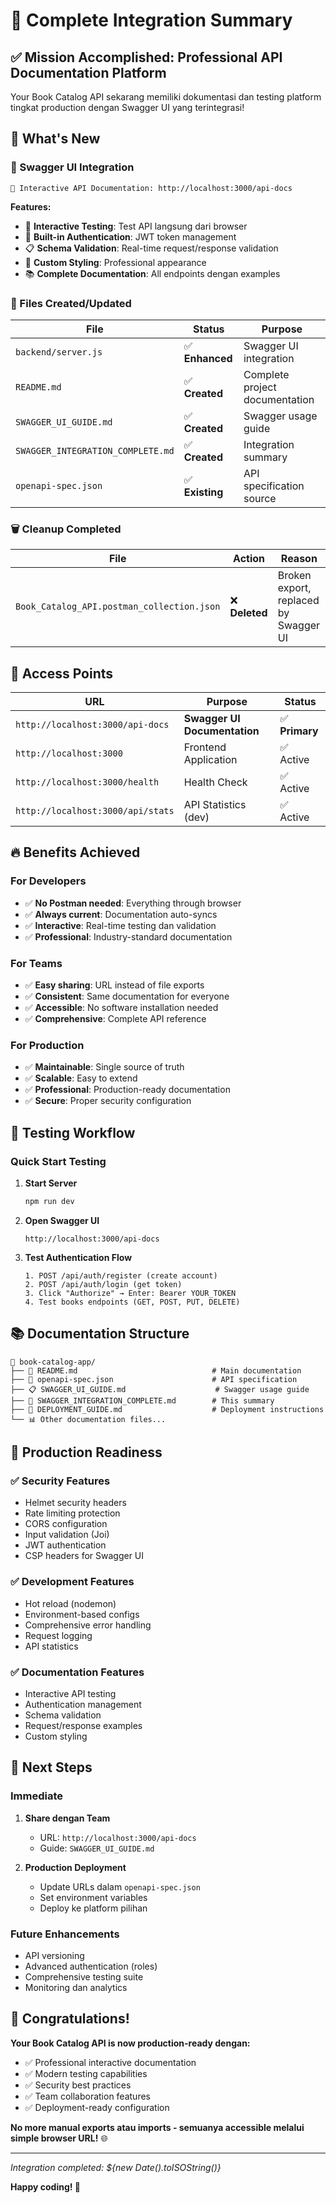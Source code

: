 # 🎉 Complete Integration Summary

## ✅ Mission Accomplished: Professional API Documentation Platform

Your Book Catalog API sekarang memiliki dokumentasi dan testing platform tingkat production dengan Swagger UI yang terintegrasi!

## 🌟 What's New

### 🚀 Swagger UI Integration

```
📖 Interactive API Documentation: http://localhost:3000/api-docs
```

**Features:**

- 🧪 **Interactive Testing**: Test API langsung dari browser
- 🔐 **Built-in Authentication**: JWT token management
- 📋 **Schema Validation**: Real-time request/response validation
- 🎨 **Custom Styling**: Professional appearance
- 📚 **Complete Documentation**: All endpoints dengan examples

### 📁 Files Created/Updated

| File                              | Status          | Purpose                        |
| --------------------------------- | --------------- | ------------------------------ |
| `backend/server.js`               | ✅ **Enhanced** | Swagger UI integration         |
| `README.md`                       | ✅ **Created**  | Complete project documentation |
| `SWAGGER_UI_GUIDE.md`             | ✅ **Created**  | Swagger usage guide            |
| `SWAGGER_INTEGRATION_COMPLETE.md` | ✅ **Created**  | Integration summary            |
| `openapi-spec.json`               | ✅ **Existing** | API specification source       |

### 🗑️ Cleanup Completed

| File                                       | Action         | Reason                                |
| ------------------------------------------ | -------------- | ------------------------------------- |
| `Book_Catalog_API.postman_collection.json` | ❌ **Deleted** | Broken export, replaced by Swagger UI |

## 🔗 Access Points

| URL                               | Purpose                      | Status         |
| --------------------------------- | ---------------------------- | -------------- |
| `http://localhost:3000/api-docs`  | **Swagger UI Documentation** | ✅ **Primary** |
| `http://localhost:3000`           | Frontend Application         | ✅ Active      |
| `http://localhost:3000/health`    | Health Check                 | ✅ Active      |
| `http://localhost:3000/api/stats` | API Statistics (dev)         | ✅ Active      |

## 🔥 Benefits Achieved

### For Developers

- ✅ **No Postman needed**: Everything through browser
- ✅ **Always current**: Documentation auto-syncs
- ✅ **Interactive**: Real-time testing dan validation
- ✅ **Professional**: Industry-standard documentation

### For Teams

- ✅ **Easy sharing**: URL instead of file exports
- ✅ **Consistent**: Same documentation for everyone
- ✅ **Accessible**: No software installation needed
- ✅ **Comprehensive**: Complete API reference

### For Production

- ✅ **Maintainable**: Single source of truth
- ✅ **Scalable**: Easy to extend
- ✅ **Professional**: Production-ready documentation
- ✅ **Secure**: Proper security configuration

## 🧪 Testing Workflow

### Quick Start Testing

1. **Start Server**

   ```bash
   npm run dev
   ```

2. **Open Swagger UI**

   ```
   http://localhost:3000/api-docs
   ```

3. **Test Authentication Flow**
   ```
   1. POST /api/auth/register (create account)
   2. POST /api/auth/login (get token)
   3. Click "Authorize" → Enter: Bearer YOUR_TOKEN
   4. Test books endpoints (GET, POST, PUT, DELETE)
   ```

## 📚 Documentation Structure

```
📁 book-catalog-app/
├── 📖 README.md                              # Main documentation
├── 🔧 openapi-spec.json                      # API specification
├── 📋 SWAGGER_UI_GUIDE.md                    # Swagger usage guide
├── 🎯 SWAGGER_INTEGRATION_COMPLETE.md        # This summary
├── 🚀 DEPLOYMENT_GUIDE.md                    # Deployment instructions
└── 📊 Other documentation files...
```

## 🎯 Production Readiness

### ✅ Security Features

- Helmet security headers
- Rate limiting protection
- CORS configuration
- Input validation (Joi)
- JWT authentication
- CSP headers for Swagger UI

### ✅ Development Features

- Hot reload (nodemon)
- Environment-based configs
- Comprehensive error handling
- Request logging
- API statistics

### ✅ Documentation Features

- Interactive API testing
- Authentication management
- Schema validation
- Request/response examples
- Custom styling

## 🚀 Next Steps

### Immediate

1. **Share dengan Team**

   - URL: `http://localhost:3000/api-docs`
   - Guide: `SWAGGER_UI_GUIDE.md`

2. **Production Deployment**
   - Update URLs dalam `openapi-spec.json`
   - Set environment variables
   - Deploy ke platform pilihan

### Future Enhancements

- API versioning
- Advanced authentication (roles)
- Comprehensive testing suite
- Monitoring dan analytics

## 🎊 Congratulations!

**Your Book Catalog API is now production-ready dengan:**

- ✅ Professional interactive documentation
- ✅ Modern testing capabilities
- ✅ Security best practices
- ✅ Team collaboration features
- ✅ Deployment-ready configuration

**No more manual exports atau imports - semuanya accessible melalui simple browser URL!** 🌐

---

_Integration completed: ${new Date().toISOString()}_

**Happy coding! 🚀**
